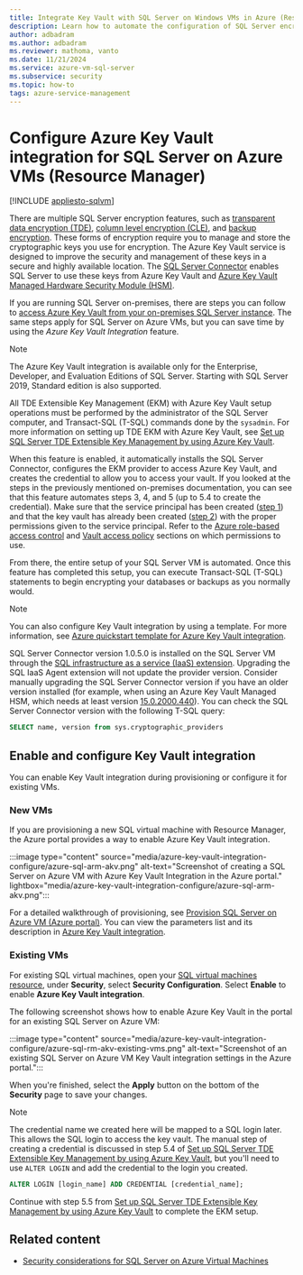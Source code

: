 ```yaml
---
title: Integrate Key Vault with SQL Server on Windows VMs in Azure (Resource Manager)
description: Learn how to automate the configuration of SQL Server encryption for use with Azure Key Vault. This topic explains how to use Azure Key Vault Integration with SQL virtual machines created with Resource Manager.
author: adbadram
ms.author: adbadram
ms.reviewer: mathoma, vanto
ms.date: 11/21/2024
ms.service: azure-vm-sql-server
ms.subservice: security
ms.topic: how-to
tags: azure-service-management
---
```

# Configure Azure Key Vault integration for SQL Server on Azure VMs (Resource Manager)

[!INCLUDE [appliesto-sqlvm](../../includes/appliesto-sqlvm.md)]

There are multiple SQL Server encryption features, such as [transparent data encryption (TDE)](/sql/relational-databases/security/encryption/transparent-data-encryption), [column level encryption (CLE)](/sql/t-sql/functions/cryptographic-functions-transact-sql), and [backup encryption](/sql/relational-databases/backup-restore/backup-encryption). These forms of encryption require you to manage and store the cryptographic keys you use for encryption. The Azure Key Vault service is designed to improve the security and management of these keys in a secure and highly available location. The [SQL Server Connector](https://www.microsoft.com/download/details.aspx?id=45344) enables SQL Server to use these keys from Azure Key Vault and [Azure Key Vault Managed Hardware Security Module (HSM)](/sql/relational-databases/security/encryption/setup-steps-for-extensible-key-management-using-the-azure-key-vault#optional---configure-an-azure-key-vault-managed-hsm-hardware-security-module).

If you are running SQL Server on-premises, there are steps you can follow to [access Azure Key Vault from your on-premises SQL Server instance](/sql/relational-databases/security/encryption/setup-steps-for-extensible-key-management-using-the-azure-key-vault). The same steps apply for SQL Server on Azure VMs, but you can save time by using the *Azure Key Vault Integration* feature.

> [!NOTE]  
> The Azure Key Vault integration is available only for the Enterprise, Developer, and Evaluation Editions of SQL Server. Starting with SQL Server 2019, Standard edition is also supported.
>
> All TDE Extensible Key Management (EKM) with Azure Key Vault setup operations must be performed by the administrator of the SQL Server computer, and Transact-SQL (T-SQL) commands done by the `sysadmin`. For more information on setting up TDE EKM with Azure Key Vault, see [Set up SQL Server TDE Extensible Key Management by using Azure Key Vault](/sql/relational-databases/security/encryption/setup-steps-for-extensible-key-management-using-the-azure-key-vault).

When this feature is enabled, it automatically installs the SQL Server Connector, configures the EKM provider to access Azure Key Vault, and creates the credential to allow you to access your vault. If you looked at the steps in the previously mentioned on-premises documentation, you can see that this feature automates steps 3, 4, and 5 (up to 5.4 to create the credential). Make sure that the service principal has been created ([step 1](/sql/relational-databases/security/encryption/setup-steps-for-extensible-key-management-using-the-azure-key-vault?tabs=portal#step-1-set-up-a-microsoft-entra-service-principal)) and that the key vault has already been created ([step 2](/sql/relational-databases/security/encryption/setup-steps-for-extensible-key-management-using-the-azure-key-vault#step-2-create-a-key-vault)) with the proper permissions given to the service principal. Refer to the [Azure role-based access control](/sql/relational-databases/security/encryption/setup-steps-for-extensible-key-management-using-the-azure-key-vault?tabs=portal#azure-role-based-access-control) and [Vault access policy](/sql/relational-databases/security/encryption/setup-steps-for-extensible-key-management-using-the-azure-key-vault?tabs=portal#vault-access-policy) sections on which permissions to use.

From there, the entire setup of your SQL Server VM is automated. Once this feature has completed this setup, you can execute Transact-SQL (T-SQL) statements to begin encrypting your databases or backups as you normally would.

> [!NOTE]  
> You can also configure Key Vault integration by using a template. For more information, see [Azure quickstart template for Azure Key Vault integration](https://github.com/Azure/azure-quickstart-templates/tree/master/quickstarts/microsoft.compute/vm-sql-existing-keyvault-update).
>
> SQL Server Connector version 1.0.5.0 is installed on the SQL Server VM through the [SQL infrastructure as a service (IaaS) extension](sql-server-iaas-agent-extension-automate-management.md). Upgrading the SQL IaaS Agent extension will not update the provider version. Consider manually upgrading the SQL Server Connector version if you have an older version installed (for example, when using an Azure Key Vault Managed HSM, which needs at least version [15.0.2000.440](https://www.microsoft.com/en-us/download/details.aspx?id=45344)). You can check the SQL Server Connector version with the following T-SQL query:
> ```sql
> SELECT name, version from sys.cryptographic_providers
> ```

## Enable and configure Key Vault integration

You can enable Key Vault integration during provisioning or configure it for existing VMs.

### New VMs

If you are provisioning a new SQL virtual machine with Resource Manager, the Azure portal provides a way to enable Azure Key Vault integration.

:::image type="content" source="media/azure-key-vault-integration-configure/azure-sql-arm-akv.png" alt-text="Screenshot of creating a SQL Server on Azure VM with Azure Key Vault Integration in the Azure portal." lightbox="media/azure-key-vault-integration-configure/azure-sql-arm-akv.png":::

For a detailed walkthrough of provisioning, see [Provision SQL Server on Azure VM (Azure portal)](create-sql-vm-portal.md). You can view the parameters list and its description in [Azure Key Vault integration](create-sql-vm-portal.md#azure-key-vault-integration).

### Existing VMs

For existing SQL virtual machines, open your [SQL virtual machines resource](manage-sql-vm-portal.md#access-the-resource), under **Security**, select **Security Configuration**. Select **Enable** to enable **Azure Key Vault integration**.

The following screenshot shows how to enable Azure Key Vault in the portal for an existing SQL Server on Azure VM:

:::image type="content" source="media/azure-key-vault-integration-configure/azure-sql-rm-akv-existing-vms.png" alt-text="Screenshot of an existing SQL Server on Azure VM Key Vault integration settings in the Azure portal.":::

When you're finished, select the **Apply** button on the bottom of the **Security** page to save your changes.

> [!NOTE]  
> The credential name we created here will be mapped to a SQL login later. This allows the SQL login to access the key vault. The manual step of creating a credential is discussed in step 5.4 of [Set up SQL Server TDE Extensible Key Management by using Azure Key Vault](/sql/relational-databases/security/encryption/setup-steps-for-extensible-key-management-using-the-azure-key-vault#step-5-configure-sql-server), but you'll need to use `ALTER LOGIN` and add the credential to the login you created.
>
> ```sql
> ALTER LOGIN [login_name] ADD CREDENTIAL [credential_name];
> ```

Continue with step 5.5 from [Set up SQL Server TDE Extensible Key Management by using Azure Key Vault](/sql/relational-databases/security/encryption/setup-steps-for-extensible-key-management-using-the-azure-key-vault#step-5-configure-sql-server) to complete the EKM setup.

## Related content

- [Security considerations for SQL Server on Azure Virtual Machines](security-considerations-best-practices.md)
